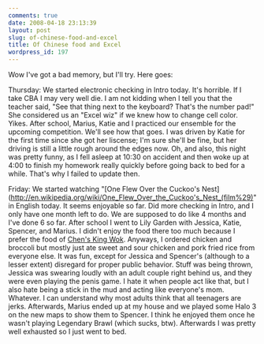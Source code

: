```yaml
---
comments: true
date: 2008-04-18 23:13:39
layout: post
slug: of-chinese-food-and-excel
title: Of Chinese food and Excel
wordpress_id: 197
---
```


Wow I've got a bad memory, but I'll try. Here goes:

Thursday: We started electronic checking in Intro today. It's horrible. If I take CBA I may very well die. I am not kidding when I tell you that the teacher said, "See that thing next to the keyboard? That's the number pad!" She considered us an "Excel wiz" if we knew how to change cell color. Yikes. After school, Marius, Katie and I practiced our ensemble for the upcoming competition. We'll see how that goes. I was driven by Katie for the first time since she got her liscense; I'm sure she'll be fine, but her driving is still a little rough around the edges now. Oh, and also, this night was pretty funny, as I fell asleep at 10:30 on accident and then woke up at 4:00 to finish my homework really quickly before going back to bed for a while. That's why I failed to update then.

Friday: We started watching "[One Flew Over the Cuckoo's Nest](http://en.wikipedia.org/wiki/One_Flew_Over_the_Cuckoo's_Nest_(film%29)" in English today. It seems enjoyable so far. Did more checking in Intro, and I only have one month left to do. We are supposed to do like 4 months and I've done 6 so far. After school I went to Lily Garden with Jessica, Katie, Spencer, and Marius. I didn't enjoy the food there too much because I prefer the food of [Chen's King Wok](http://www.kingwokchinese.com/). Anyways, I ordered chicken and broccoli but mostly just ate sweet and sour chicken and pork fried rice from everyone else. It was fun, except for Jessica and Spencer's (although to a lesser extent) disregard for proper public behavior. Stuff was being thrown, Jessica was swearing loudly with an adult couple right behind us, and they were even playing the penis game. I hate it when people act like that, but I also hate being a stick in the mud and acting like everyone's mom. Whatever. I can understand why most adults think that all teenagers are jerks. Afterwards, Marius ended up at my house and we played some Halo 3 on the new maps to show them to Spencer. I think he enjoyed them once he wasn't playing Legendary Brawl (which sucks, btw). Afterwards I was pretty well exhausted so I just went to bed.
